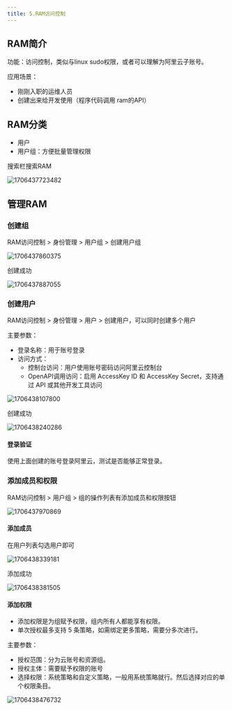 ```yaml
---
title: 5.RAM访问控制
---
```

## RAM简介

功能：访问控制，类似与linux sudo权限，或者可以理解为阿里云子账号。

应用场景：

* 刚刚入职的运维人员
* 创建出来给开发使用（程序代码调用 ram的API）

## RAM分类

* 用户
* 用户组：方便批量管理权限

搜索栏搜索RAM

![1706437723482](images/1706437723482.png)

## 管理RAM

### 创建组

RAM访问控制 > 身份管理 > 用户组 > 创建用户组

![1706437860375](images/1706437860375.png)

创建成功

![1706437887055](images/1706437887055.png)

### 创建用户

RAM访问控制 > 身份管理 > 用户 > 创建用户，可以同时创建多个用户

主要参数：

* 登录名称：用于账号登录
* 访问方式：
  * 控制台访问：用户使用账号密码访问阿里云控制台
  * OpenAPI调用访问：启用 AccessKey ID 和 AccessKey Secret，支持通过 API 或其他开发工具访问

![1706438107800](images/1706438107800.png)

创建成功

![1706438240286](images/1706438240286.png)

#### 登录验证

使用上面创建的账号登录阿里云，测试是否能够正常登录。

### 添加成员和权限

RAM访问控制 > 用户组 > 组的操作列表有添加成员和权限按钮

![1706437970869](images/1706437970869.png)

#### 添加成员

在用户列表勾选用户即可

![1706438339181](images/1706438339181.png)

添加成功

![1706438381505](images/1706438381505.png)

#### 添加权限

* 添加权限是为组赋予权限，组内所有人都能享有权限。
* 单次授权最多支持 5 条策略，如需绑定更多策略，需要分多次进行。

主要参数：

* 授权范围：分为云账号和资源组。
* 授权主体：需要赋予权限的账号
* 选择权限：系统策略和自定义策略，一般用系统策略就行。然后选择对应的单个权限条目。

![1706438476732](images/1706438476732.png)
